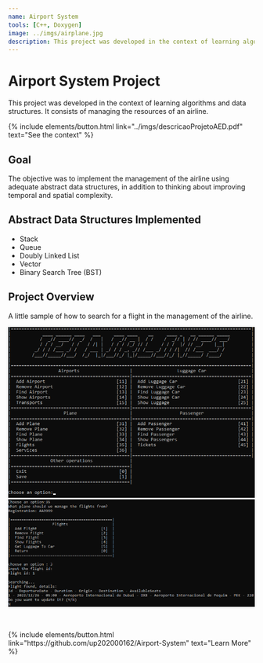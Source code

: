 ```yaml
---
name: Airport System
tools: [C++, Doxygen]
image: ../imgs/airplane.jpg
description: This project was developed in the context of learning algorithms and data structures. It consists of managing the resources of an airline.
---
```


# Airport System Project

This project was developed in the context of learning algorithms and data structures. It consists of managing the resources of an airline.

<p>
{% include elements/button.html link="../imgs/descricaoProjetoAED.pdf" text="See the context" %}
</p>

## Goal

The objective was to implement the management of the airline using adequate abstract data structures, in addition to thinking about improving temporal and spatial complexity.

## Abstract Data Structures Implemented
- Stack
- Queue
- Doubly Linked List
- Vector
- Binary Search Tree (BST)

## Project Overview

A little sample of how to search for a flight in the management of the airline.

<p class="smart-pictures">
    <img src="../imgs/mainMenuAirportSystem.png" alt="Image">
    <img src="../imgs/usageAirportSystem.png" alt="Image">
</p>

<br>

<p  class="text-center">
{% include elements/button.html link="https://github.com/up202000162/Airport-System" text="Learn More" %}
</p>